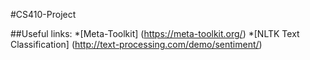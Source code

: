 #CS410-Project


##Useful links:
*[Meta-Toolkit] (https://meta-toolkit.org/)
*[NLTK Text Classification] (http://text-processing.com/demo/sentiment/)
